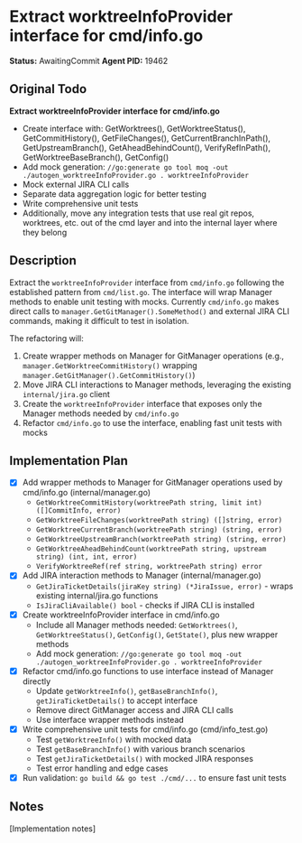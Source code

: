# Extract worktreeInfoProvider interface for cmd/info.go
**Status:** AwaitingCommit
**Agent PID:** 19462

## Original Todo
**Extract worktreeInfoProvider interface for cmd/info.go**
- Create interface with: GetWorktrees(), GetWorktreeStatus(), GetCommitHistory(), GetFileChanges(), GetCurrentBranchInPath(), GetUpstreamBranch(), GetAheadBehindCount(), VerifyRefInPath(), GetWorktreeBaseBranch(), GetConfig()
- Add mock generation: `//go:generate go tool moq -out ./autogen_worktreeInfoProvider.go . worktreeInfoProvider`
- Mock external JIRA CLI calls
- Separate data aggregation logic for better testing
- Write comprehensive unit tests
- Additionally, move any integration tests that use real git repos, worktrees, etc. out of the cmd layer and into the internal layer where they belong

## Description
Extract the `worktreeInfoProvider` interface from `cmd/info.go` following the established pattern from `cmd/list.go`. The interface will wrap Manager methods to enable unit testing with mocks. Currently `cmd/info.go` makes direct calls to `manager.GetGitManager().SomeMethod()` and external JIRA CLI commands, making it difficult to test in isolation.

The refactoring will:
1. Create wrapper methods on Manager for GitManager operations (e.g., `manager.GetWorktreeCommitHistory()` wrapping `manager.GetGitManager().GetCommitHistory()`)
2. Move JIRA CLI interactions to Manager methods, leveraging the existing `internal/jira.go` client
3. Create the `worktreeInfoProvider` interface that exposes only the Manager methods needed by `cmd/info.go`
4. Refactor `cmd/info.go` to use the interface, enabling fast unit tests with mocks

## Implementation Plan
- [x] Add wrapper methods to Manager for GitManager operations used by cmd/info.go (internal/manager.go)
  - `GetWorktreeCommitHistory(worktreePath string, limit int) ([]CommitInfo, error)`
  - `GetWorktreeFileChanges(worktreePath string) ([]string, error)`
  - `GetWorktreeCurrentBranch(worktreePath string) (string, error)`
  - `GetWorktreeUpstreamBranch(worktreePath string) (string, error)`  
  - `GetWorktreeAheadBehindCount(worktreePath string, upstream string) (int, int, error)`
  - `VerifyWorktreeRef(ref string, worktreePath string) error`
- [x] Add JIRA interaction methods to Manager (internal/manager.go)
  - `GetJiraTicketDetails(jiraKey string) (*JiraIssue, error)` - wraps existing internal/jira.go functions
  - `IsJiraCliAvailable() bool` - checks if JIRA CLI is installed
- [x] Create worktreeInfoProvider interface in cmd/info.go
  - Include all Manager methods needed: `GetWorktrees()`, `GetWorktreeStatus()`, `GetConfig()`, `GetState()`, plus new wrapper methods
  - Add mock generation: `//go:generate go tool moq -out ./autogen_worktreeInfoProvider.go . worktreeInfoProvider`
- [x] Refactor cmd/info.go functions to use interface instead of Manager directly
  - Update `getWorktreeInfo()`, `getBaseBranchInfo()`, `getJiraTicketDetails()` to accept interface
  - Remove direct GitManager access and JIRA CLI calls
  - Use interface wrapper methods instead
- [x] Write comprehensive unit tests for cmd/info.go (cmd/info_test.go)
  - Test `getWorktreeInfo()` with mocked data
  - Test `getBaseBranchInfo()` with various branch scenarios  
  - Test `getJiraTicketDetails()` with mocked JIRA responses
  - Test error handling and edge cases
- [x] Run validation: `go build && go test ./cmd/...` to ensure fast unit tests

## Notes
[Implementation notes]